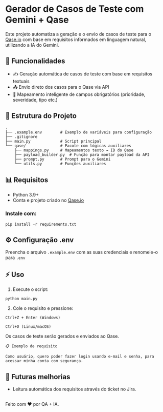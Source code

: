 # Gerador de Casos de Teste com Gemini + Qase

Este projeto automatiza a geração e o envio de casos de teste para o [Qase.io](https://qase.io) com base em requisitos informados em linguagem natural, utilizando a IA do Gemini.

## 🚀 Funcionalidades

- ✍️ Geração automática de casos de teste com base em requisitos textuais
- 📤 Envio direto dos casos para o Qase via API
- 🧠 Mapeamento inteligente de campos obrigatórios (prioridade, severidade, tipo etc.)

## 📁 Estrutura do Projeto

```
.
├── .example.env        # Exemplo de variáveis para configuração
├── .gitignore
├── main.py             # Script principal
└── qase/               # Pacote com lógicas auxiliares
    ├── mappings.py     # Mapeamentos texto → ID do Qase
    ├── payload_builder.py  # Função para montar payload da API
    ├── prompt.py       # Prompt para o Gemini
    └── utils.py        # Funções auxiliares
```

## 📊 Requisitos

- Python 3.9+
- Conta e projeto criado no [Qase.io](https://qase.io)

### Instale com:

```
pip install -r requirements.txt
```

## ⚙️ Configuração .env

Preencha o arquivo `.example.env` com as suas credenciais e renomeie-o para `.env`

## ⚡ Uso

1. Execute o script:

`python main.py`

2. Cole o requisito e pressione:

```
Ctrl+Z + Enter (Windows)
```

```
Ctrl+D (Linux/macOS)
```

Os casos de teste serão gerados e enviados ao Qase.

```
📋 Exemplo de requisito

Como usuário, quero poder fazer login usando e-mail e senha, para acessar minha conta com segurança.
```

## 🚜 Futuras melhorias

- Leitura automática dos requisitos através do ticket no Jira.

##

Feito com ❤️ por QA + IA.

